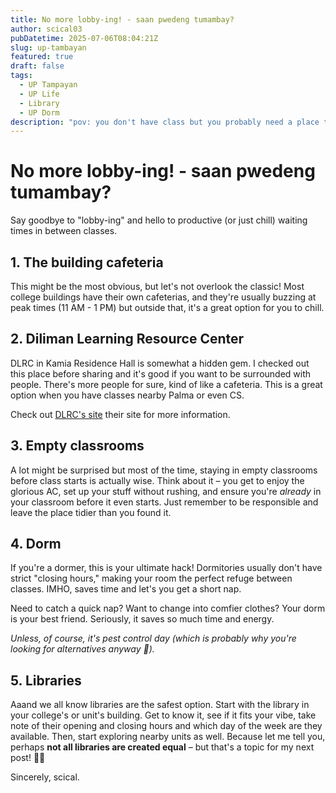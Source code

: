 ```yaml
---
title: No more lobby-ing! - saan pwedeng tumambay?
author: scical03
pubDatetime: 2025-07-06T08:04:21Z
slug: up-tambayan
featured: true
draft: false
tags:
  - UP Tampayan
  - UP Life
  - Library
  - UP Dorm
description: "pov: you don't have class but you probably need a place to stay."
---
```


# No more lobby-ing! - saan pwedeng tumambay?

Say goodbye to "lobby-ing" and hello to productive (or just chill) waiting times in between classes.

## 1. The building cafeteria

This might be the most obvious, but let's not overlook the classic! Most college buildings have their own cafeterias, and they're usually buzzing at peak times (11 AM - 1 PM) but outside that, it's a great option for you to chill.

## 2. Diliman Learning Resource Center

DLRC in Kamia Residence Hall is somewhat a hidden gem. I checked out this place before sharing and it's good if you want to be surrounded with people. There's more people for sure, kind of like a cafeteria. This is a great option when you have classes nearby Palma or even CS.

Check out [DLRC's site](https://ovcsa.upd.edu.ph/student-services/dlrc/) their site for more information.

## 3. Empty classrooms

A lot might be surprised but most of the time, staying in empty classrooms before class starts is actually wise. Think about it – you get to enjoy the glorious AC, set up your stuff without rushing, and ensure you're _already_ in your classroom before it even starts. Just remember to be responsible and leave the place tidier than you found it.

## 4. Dorm

If you're a dormer, this is your ultimate hack! Dormitories usually don't have strict "closing hours," making your room the perfect refuge between classes. IMHO, saves time and let's you get a short nap.

Need to catch a quick nap? Want to change into comfier clothes? Your dorm is your best friend. Seriously, it saves so much time and energy.

_Unless, of course, it's pest control day (which is probably why you're looking for alternatives anyway 🤪)._

## 5. Libraries

Aaand we all know libraries are the safest option. Start with the library in your college's or unit's building. Get to know it, see if it fits your vibe, take note of their opening and closing hours and which day of the week are they available. Then, start exploring nearby units as well. Because let me tell you, perhaps **not all libraries are created equal** – but that's a topic for my next post! 💅🏻

Sincerely,
scical.
